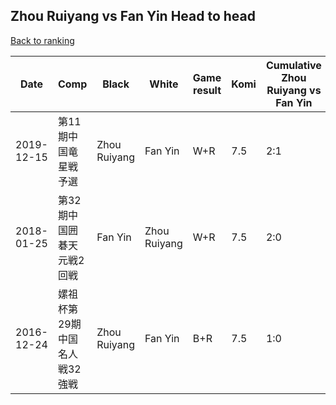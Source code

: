 ## Zhou Ruiyang vs Fan Yin Head to head

[Back to ranking](../../index.md)




| **Date** | **Comp** | **Black** | **White** | **Game result** | **Komi** | **Cumulative Zhou Ruiyang vs Fan Yin** | **Zhou Ruiyang streak** | **Fan Yin streak** | 
| --- | --- | --- | --- | --- | --- | --- | --- | --- |
| 2019-12-15 | 第11期中国竜星戦予選 | Zhou Ruiyang | Fan Yin | W+R | 7.5 | 2:1 | 0 | 1 | 
| 2018-01-25 | 第32期中国囲碁天元戦2回戦 | Fan Yin | Zhou Ruiyang | W+R | 7.5 | 2:0 | 2 | 0 | 
| 2016-12-24 | 嫘祖杯第29期中国名人戦32強戦 | Zhou Ruiyang | Fan Yin | B+R | 7.5 | 1:0 | 1 | 0 |




